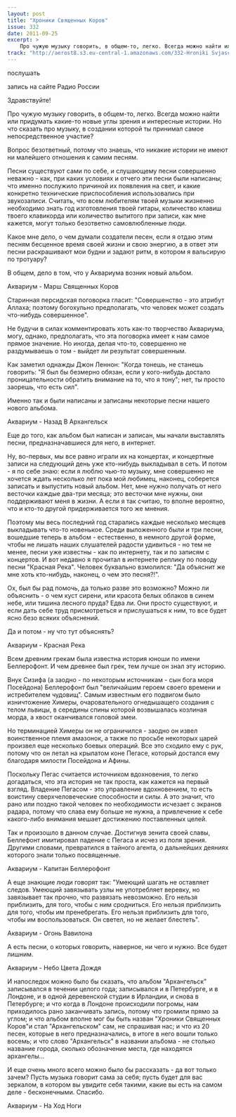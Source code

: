 ```yaml
---
layout: post
title: "Хроники Священных Коров"
issue: 332
date: 2011-09-25
excerpt: >
    Про чужую музыку говорить, в общем-то, легко. Всегда можно найти или придумать какие-то новые углы зрения и интересные истории. Но что сказать про музыку, в создании которой ты принимал самое непосредственное участие?
track: "http://aerost8.s3.eu-central-1.amazonaws.com/332-Hroniki Svjaschennyh Korov.mp3"
---
```


послушать

запись на сайте Радио России

Здравствуйте!

Про чужую музыку говорить, в общем-то, легко. Всегда можно найти или придумать какие-то новые углы зрения и интересные истории. Но что сказать про музыку, в создании которой ты принимал самое непосредственное участие?

Вопрос безответный, потому что знаешь, что никакие истории не имеют ни малейшего отношения к самим песням.

Песни существуют сами по себе, и слушающему песни совершенно неважно - как, при каких условиях и отчего эти песни были написаны; что именно послужило причиной их появления на свет, и какие конкретно технические приспособления использовались при звукозаписи. Считать, что всем любителям твоей музыки жизненно необходимо знать год изготовления твоей гитары, количество клавиш твоего клавикорда или количество выпитого при записи, как мне кажется, могут только безответно самовлюбленные люди.

Какое мне дело, о чем думали создатели песен, если я отдаю этим песням бесценное время своей жизни и свою энергию, а в ответ эти песни раскрашивают мои будни и задают ритм, в котором я вальсирую по тротуару?

В общем, дело в том, что у Аквариума возник новый альбом.

Аквариум - Марш Священных Коров

Старинная персидская поговорка гласит: "Совершенство - это атрибут Аллаха; поэтому богохульно предполагать, что человек может создать что-нибудь совершенное".

Не будучи в силах комментировать хоть как-то творчество Аквариума, могу, однако, предполагать, что эта поговорка имеет к нам самое прямое значение. Но иногда, делая что-то, совершенно не раздумываешь о том - выйдет ли результат совершенным.

Как заметил однажды Джон Леннон: "Когда тонешь, не станешь говорить: "Я был бы безмерно обязан, если у кого-нибудь достало проницательности обратить внимание на то, что я тону"; нет, ты просто заорешь, что есть сил".

Именно так и были написаны и записаны некоторые песни нашего нового альбома.

Аквариум - Назад В Архангельск

Еще до того, как альбом был написан и записан, мы начали выставлять песни, предназначавшиеся для него, в интернет.

Ну, во-первых, мы все равно играли их на концертах, и концертные записи на следующий день уже кто-нибудь выкладывал в сеть. И потом - я по себе знаю: если я люблю чью-то музыку, мне совершенно не хочется ждать несколько лет пока мой любимец, наконец, соберется записать и выпустить новый альбом. Нет, мне нужно получать от него весточки каждые два-три месяца; это весточки мне нужны, они поддерживают меня в жизни. А если я так считаю, то вполне вероятно, что и кто-то другой придерживается того же мнения.

Поэтому мы весь последний год старались каждые несколько месяцев выкладывать что-то новенькое. Среди выложенного были и три песни, вошедшие теперь в альбом - естественно, в немного другой форме, чтобы не лишать наших слушателей радости удивиться - но тем не менее, песни уже известны - как по интернету, так и по записям с концертов. И вот недавно я прочитал в интернете реплику по поводу песни "Красная Река". Человек буквально взмолился: "Да объяснит же мне хоть кто-нибудь, наконец, о чем это песня?!".

Ох, был бы рад помочь, да только разве это возможно? Можно ли объяснить - о чем куст сирени, или красота белых облаков в синем небе, или тишина лесного пруда? Едва ли. Они просто существуют, и если дать себе труд присмотреться и прислушаться к ним, то все будет ясно безо всяких объяснений.

Да и потом - ну что тут объяснять?

Аквариум - Красная Река

Всем древним грекам была известна история юноши по имени Беллерофонт. И чем древнее был грек, тем лучше он знал эту историю.

Внук Сизифа (а заодно - по некоторым источникам - сын бога моря Посейдона) Беллерофонт был "величайшим героем своего времени и истребителем чудовищ". Самым известным его подвигом было изничтожение Химеры, очаровательного огнедышащего создания с телом львицы, в середины спины которой возвышалась козлиная морда, а хвост оканчивался головой змеи.

Но терминацией Химеры он не ограничился - заодно он извел воинственное племя амазонок, а также по просьбе некоторых царей произвел еще несколько боевых операций. Все это сходило ему с рук, потому что он летал на крылатом коне Пегасе, который достался ему благодаря милости Посейдона и Афины.

Поскольку Пегас считается источником вдохновения, то легко догадаться, что эта история не так проста, как кажется на первый взгляд. Владение Пегасом - это управление вдохновением, то есть воистину сверхчеловеческие способности и силы. А это значит, что рано или поздно такой человек по необходимости исчезает с экранов радара, потому что слава ему больше не нужна, а привлечение к себе какого-либо внимания мешает достижению поставленных целей.

Так и произошло в данном случае. Достигнув зенита своей славы, Беллефонт имитировал падение с Пегаса и исчез из поля зрения. Другими словами, превратился в тайного агента, о дальнейших деяниях которого знали только посвященные.

Аквариум - Капитан Беллерофонт

А еще знающие люди говорят так: "Умеющий шагать не оставляет следов. Умеющий завязывать узлы не употребляет веревку, но завязывает так прочно, что развязать невозможно. Его нельзя приблизить, для того, чтобы с ним сродниться. Его нельзя приблизить для того, чтобы им пренебрегать. Его нельзя приблизить для того, чтобы им воспользоваться. Он светел, но не желает блестеть".

Аквариум - Огонь Вавилона

А есть песни, о которых говорить, наверное, ни чего и нужно. Все будет лишним.

Аквариум - Небо Цвета Дождя

И напоследок можно было бы сказать, что альбом "Архангельск" записывался в течении целого года; записывался и в Петербурге, и в Лондоне, и в одной деревенской студии в Ирландии, и снова в Петербурге; и что когда в Лондоне происходили погромы, нам приходилось рано заканчивать запись, потому что громили прямо за углом; и что альбом вполне мог бы быть назван "Хроники Священных Коров"и стал "Архангельском" сам, не спрашивая нас; и что из 20 песен, которые в него предназначались, в итоге в него вошли только восемь; и что слово "Архангельск" в названии альбома - не столько название города, сколько обозначение места, где находятся архангелы...

И еще очень много всего можно было бы рассказать - да вот только зачем? Пусть музыка говорит сама за себя; пусть будет для вас зеркалом, в котором вы увидите себя такими, какие вы есть на самом деле - бесконечными. Спасибо.

Аквариум - На Ход Ноги
